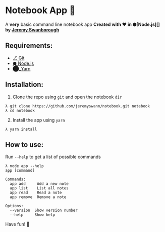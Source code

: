 # Notebook App :notebook:
A **very** basic command line notebook app
**Created with :heart: in ⬢[Node.js][] by [Jeremy Swanborough][]**

## Requirements:
* [⎇ Git][]
* [ ⬢ Node.js][]
* [⬤_Yarn][]

## Installation:
1. Clone the repo using `git` and open the notebook `dir`
```console
λ git clone https://github.com/jeremyswann/notebook.git notebook
λ cd notebook
```
2. Install the app using `yarn`
```console
λ yarn install
```

## How to use:
Run `--help` to get a list of possible commands

```console
λ node app --help
app [command]

Commands:
  app add     Add a new note
  app list    List all notes
  app read    Read a note
  app remove  Remove a note

Options:
  --version  Show version number
  --help     Show help
```

Have fun! :tada:

[⬢ Node.js]: https://nodejs.org/en/
[⬤_Yarn]: https://yarnpkg.com
[⎇ Git]: https://help.github.com/articles/set-up-git/
[Jeremy Swanborough]: https://github.com/jeremyswann
